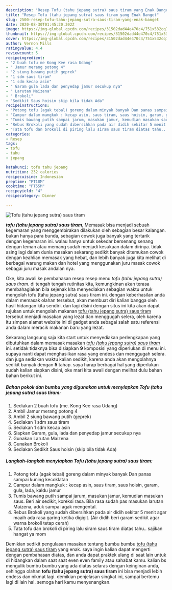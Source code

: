 ```yaml
---
description: "Resep Tofu (tahu jepang sutra) saus tiram yang Enak Banget"
title: "Resep Tofu (tahu jepang sutra) saus tiram yang Enak Banget"
slug: 2500-resep-tofu-tahu-jepang-sutra-saus-tiram-yang-enak-banget
date: 2020-08-30T01:45:20.302Z
image: https://img-global.cpcdn.com/recipes/31502dad44e470c4/751x532cq70/tofu-tahu-jepang-sutra-saus-tiram-foto-resep-utama.jpg
thumbnail: https://img-global.cpcdn.com/recipes/31502dad44e470c4/751x532cq70/tofu-tahu-jepang-sutra-saus-tiram-foto-resep-utama.jpg
cover: https://img-global.cpcdn.com/recipes/31502dad44e470c4/751x532cq70/tofu-tahu-jepang-sutra-saus-tiram-foto-resep-utama.jpg
author: Vernon Mills
ratingvalue: 4.4
reviewcount: 5
recipeingredient:
- "2 buah tofu me Kong Kee rasa Udang"
- " Jamur merang potong 4"
- "2 siung bawang putih geprek"
- "1 sdm saus tiram"
- "1 sdm kecap asin"
- " Garam gula lada dan penyedap jamur secukup nya"
- " Larutan Maizena"
- " Brokoli"
- "Sedikit Saus hoisin skip bila tidak Ada"
recipeinstructions:
- "Potong tofu (agak tebal) goreng dalam minyak banyak Dan panas sampai kuning kecoklatan"
- "Campur dalam mangkuk : kecap asin, saus tiram, saus hoisin, garam, gula, lada, kaldu jamur"
- "Tumis bawang putih sampai jarum, masukan jamur, kemudian masukan saus. Beri air sedikit, koreksi rasa. Bila rasa sudah pas masukan larutan Maizena, aduk sampai agak mengental."
- "Rebus Brokoli yang sudah dibersihkan pada air didih sekitar 5 menit agar maaih ada rasa garing ketika digigit. (Air didih beri garam sedikit agar warna brokoli tetap cerah)"
- "Tata tofu dan brokoli di piring lalu siram saus tiram diatas tahu.. sajikan hangat ya mom"
categories:
- Resep
tags:
- tofu
- tahu
- jepang

katakunci: tofu tahu jepang 
nutrition: 232 calories
recipecuisine: Indonesian
preptime: "PT18M"
cooktime: "PT55M"
recipeyield: "4"
recipecategory: Dinner

---
```



![Tofu (tahu jepang sutra) saus tiram](https://img-global.cpcdn.com/recipes/31502dad44e470c4/751x532cq70/tofu-tahu-jepang-sutra-saus-tiram-foto-resep-utama.jpg)

<b><i>tofu (tahu jepang sutra) saus tiram</i></b>, Memasak bisa menjadi sebuah kegemaran yang menggembirakan dilakukan oleh sebagian besar kalangan. bukan hanya para bunda, sebagian cowok juga banyak yang tertarik dengan kegemaran ini. walau hanya untuk sekedar bersenang senang dengan teman atau memang sudah menjadi kesukaan dalam dirinya. tidak asing lagi dalam dunia masakan sekarang sedikit banyak ditemukan cowok dengan keahlian memasak yang hebat, dan lebih banyak juga kita melihat di berbagai warung makan dan hotel yang menggunakan juru masak cowok sebagai juru masak andalan nya.

Oke, kita awali ke pembahasan resep resep menu <i>tofu (tahu jepang sutra) saus tiram</i>. di tengah tengah rutinitas kita, kemungkinan akan terasa membahagiakan bila sejenak kita menyediakan sebagian waktu untuk mengolah tofu (tahu jepang sutra) saus tiram ini. dengan keberhasilan anda dalam memasak olahan tersebut, akan membuat diri kalian bangga oleh hasil hidangan kita sendiri. dan lagi disini dengan situs ini kita akan dapat rujukan untuk mengolah makanan <u>tofu (tahu jepang sutra) saus tiram</u> tersebut menjadi masakan yang lezat dan menggugah selera, oleh karena itu simpan alamat website ini di gadget anda sebagai salah satu referensi anda dalam meracik makanan baru yang lezat.




Sekarang langsung saja kita start untuk menyediakan perlengkapan yang dibutuhkan dalam memasak masakan <u><i>tofu (tahu jepang sutra) saus tiram</i></u> ini. setidak tidaknya bisa disiapkan <b>9</b> komposisi yang diperlukan di menu ini. supaya nanti dapat menghasilkan rasa yang endess dan menggugah selera. dan juga sediakan waktu kalian sedikit, karena anda akan mengolahnya sedikit banyak dengan <b>5</b> tahap. saya harap berbagai hal yang diperlukan sudah kalian siapkan disini, oke mari kita awali dengan melihat dulu bahan bahan berikut ini.

<!--inarticleads1-->

##### Bahan pokok dan bumbu yang digunakan untuk menyiapkan Tofu (tahu jepang sutra) saus tiram:

1. Sediakan 2 buah tofu (me. Kong Kee rasa Udang)
1. Ambil  Jamur merang potong 4
1. Ambil 2 siung bawang putih (geprek)
1. Sediakan 1 sdm saus tiram
1. Sediakan 1 sdm kecap asin
1. Siapkan  Garam, gula, lada dan penyedap jamur secukup nya
1. Gunakan  Larutan Maizena
1. Gunakan  Brokoli
1. Sediakan Sedikit Saus hoisin (skip bila tidak Ada)




<!--inarticleads2-->

##### Langkah-langkah menyiapkan Tofu (tahu jepang sutra) saus tiram:

1. Potong tofu (agak tebal) goreng dalam minyak banyak Dan panas sampai kuning kecoklatan
1. Campur dalam mangkuk : kecap asin, saus tiram, saus hoisin, garam, gula, lada, kaldu jamur
1. Tumis bawang putih sampai jarum, masukan jamur, kemudian masukan saus. Beri air sedikit, koreksi rasa. Bila rasa sudah pas masukan larutan Maizena, aduk sampai agak mengental.
1. Rebus Brokoli yang sudah dibersihkan pada air didih sekitar 5 menit agar maaih ada rasa garing ketika digigit. (Air didih beri garam sedikit agar warna brokoli tetap cerah)
1. Tata tofu dan brokoli di piring lalu siram saus tiram diatas tahu.. sajikan hangat ya mom




Demikian sedikit pengulasan masakan tentang bumbu bumbu <u>tofu (tahu jepang sutra) saus tiram</u> yang enak. saya ingin kalian dapat mengerti dengan pembahasan diatas, dan anda dapat praktek ulang di saat lain untuk di hidangkan dalam saat saat even even family atau sahabat kamu. kalian bs mengulik bumbu bumbu yang ada diatas selaras dengan keinginan anda, sehingga olahan <b>tofu (tahu jepang sutra) saus tiram</b> ini bisa menjadi lebih endess dan nikmat lagi. demikian penjelasan singkat ini, sampai bertemu lagi di lain hal. semoga hari kamu menyenangkan.
